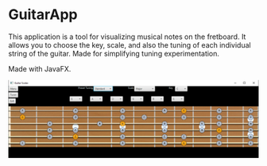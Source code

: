 # GuitarApp
This application is a tool for visualizing musical notes on the fretboard. It allows you to choose the key, scale, and also the tuning of each individual string of the guitar. Made for simplifying tuning experimentation.

Made with JavaFX.

<img src="/src/Application.png" alt=""/>
